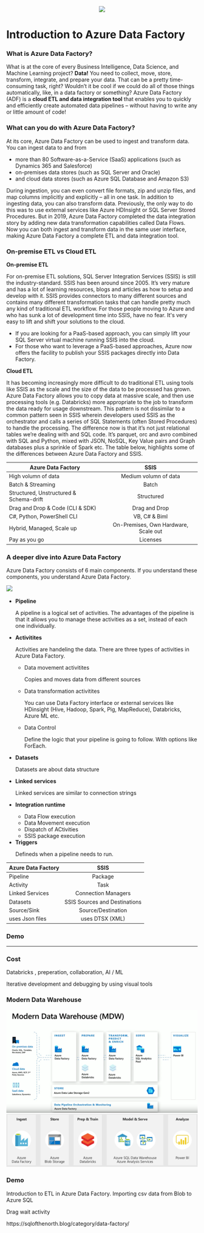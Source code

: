 <p align="center"><img src="https://www.element61.be/sites/default/files/competence/Azure%20Factory/image%201.png" width="500"> </p>

<h1> <b>Introduction to Azure Data Factory </b></h1>

<h3> What is Azure Data Factory? </h3>

<p> What is at the core of every Business Intelligence, Data Science, and Machine Learning project? <b>Data!</b> You need to collect, move, store, transform, integrate, and prepare your data. That can be a pretty time-consuming task, right? Wouldn’t it be cool if we could do all of those things automatically, like, in a data factory or something? Azure Data Factory (ADF) is a <b>cloud  ETL and data integration tool</b> that enables you to quickly and efficiently create automated data pipelines – without having to write any or little amount of code!  </p>

<h3> What can you do with Azure Data Factory? </h3>

<p> At its core, Azure Data Factory can be used to ingest and transform data. You can ingest data to and from 
<ul> <li> more than 80 Software-as-a-Service (SaaS) applications (such as Dynamics 365 and Salesforce) </li>
  <li> on-premises data stores (such as SQL Server and Oracle) </li>
  <li> and cloud data stores (such as Azure SQL Database and Amazon S3) </li>
  </ul>

During ingestion, you can even convert file formats, zip and unzip files, and map columns implicitly and explicitly – all in one task. In addition to ingesting data, you can also transform data. Previously, the only way to do this was to use external services like Azure HDInsight or SQL Server Stored Procedures. But in 2019, Azure Data Factory completed the data integration story by adding new data transformation capabilities called Data Flows. Now you can both ingest and transform data in the same user interface, making Azure Data Factory a complete ETL and data integration tool. </p>

<h3> On-premise ETL vs Cloud ETL</h3>

<b> On-premise ETL </b>
<p> For on-premise ETL solutions, SQL Server Integration Services (SSIS) is still the industry-standard. SSIS has been around since 2005. It’s very mature and has a lot of learning resources, blogs and articles as how to setup and develop with it. SSIS provides connectors to many different sources and contains many different transformation tasks that can handle pretty much any kind of traditional ETL workflow. For those people moving to Azure and who has sunk a lot of development time into SSIS, have no fear. It's very easy to lift and shift your solutions to the cloud.
<ul>
  <li> If you are looking for a PaaS-based approach, you can simply lift your SQL Server virtual machine running SSIS into the cloud. </li>
  <li> For those who want to leverage a PaaS-based approaches, Azure now offers the facility to publish your SSIS packages directly into Data Factory. </li>
</ul>
 
 <b> Cloud ETL </b> 
  
<p> It has becoming increasingly more difficult to do traditional ETL using tools like SSIS as the scale and the size of the data to be processed has grown. Azure Data Factory allows you to copy data at massive scale, and then use processing tools (e.g. Databricks) more appropriate to the job to transform the data ready for usage downstream. This pattern is not dissimilar to a common pattern seen in SSIS wherein developers used SSIS as the orchestrator and calls a series of SQL Statements (often Stored Procedures) to handle the processing. The difference now is that it’s not just relational tables we’re dealing with and SQL code. It’s parquet, orc and avro combined with SQL and Python, mixed with JSON, NoSQL, Key Value pairs and Graph databases plus a sprinkle of Spark etc. The table below, highlights some of the differences between Azure Data Factory and SSIS.

  | Azure Data Factory     | SSIS     |
| ------------- |:-------------:|
| High volumn of data | Medium volumn of data|
| Batch & Streaming | Batch    |
| Structured, Unstructured & Schema-drift | Structured       |
| Drag and Drop & Code (CLI & SDK)  | Drag and Drop       |
| C#, Python, PowerShell CLI  |  VB, C# & Biml| 
| Hybrid, Managed, Scale up  |On-Premises, Own Hardware, Scale out | 
| Pay as you go  | Licenses| 

  <h3> A deeper dive into Azure Data Factory </h3> 

  <p> Azure Data Factory consists of 6 main components. If you understand these components, you understand Azure Data Factory. </p>
     <img src="https://www.cathrinewilhelmsen.net/scribbles/wp-content/uploads/2019/11/CathrineWilhelmsenBeginnersGuidetoAzureDataFactory03_Components-1.png">
  
  <ul> 
  <li> <b>Pipeline </b></li>
  <p> A pipeline is a logical set of activities. The advantages of the pipeline is that it allows you to manage these activities as a set, instead of each one individually. </p>
  <li> <b>Activitites </b></li>
  <p> Activities are handeling the data. There are three types of activities in Azure Data Factory. 
    <ul>
      <li> Data movement activitites</li>
      <p> Copies and moves data from different sources </p>
      <li> Data transformation activitites</li>
      <p> You can use Data Factory interface or external services like HDinsight (Hive, Hadoop, Spark, Pig, MapReduce), Databricks, Azure ML etc. 
      <li> Data Control</li>
      <p> Define the logic that your pipeline is going to follow. With options like ForEach. </p>
  </ul>   
    <li> <b>Datasets </b></li>
  <p> Datasets are about data structure </p>
  <li> <b>Linked services </b></li>
  <p> Linked services are similar to connection strings </p>
   <li> <b>Integration runtime </b></li>
  <ul>
    <li> Data Flow execution </li>
    <li> Data Movement execution </li>
    <li> Dispatch of ACtivities </li>
    <li> SSIS package execution </li>
  </ul>
  <li> <b>Triggers </b></li>
  <p> Defineds when a pipeline needs to run.</p>
  </ul>

  
  
  
  | Azure Data Factory     | SSIS     |
| ------------- |:-------------:|
| Pipeline  | Package|
| Activity   | Task     |
| Linked Services | Connection Managers       |
| Datasets  |SSIS Sources and Destinations        |
| Source/Sink   |Source/Destination       |
| uses Json files  |uses DTSX (XML)| 
  
  
  
  <h3> Demo </h3>
  
  
  
  <hr>
  
  


<h3> Cost </h3>


<p> Databricks , preperation, collaboration, AI / ML </p>



Iterative development and debugging by using visual tools













<h3> Modern Data Warehouse</h3>

<img src="https://raw.githubusercontent.com/MarcusMLarsson/Azure-Data-Factory-Demo/master/source/img.PNG">
<img src="https://raw.githubusercontent.com/MarcusMLarsson/Azure-Data-Factory-Demo/master/source/img1.PNG">




<h3> Demo </h3>

<p> Introduction to ETL in Azure Data Factory. Importing csv data from Blob to Azure SQL </p>

<p>Drag wait activity</p>


<p> https://sqlofthenorth.blog/category/data-factory/ </p>
